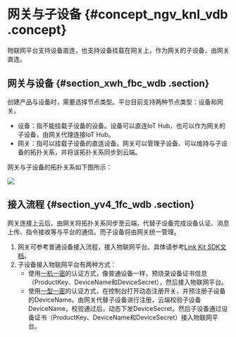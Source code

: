 # 网关与子设备 {#concept_ngv_knl_vdb .concept}

物联网平台支持设备直连，也支持设备挂载在网关上，作为网关的子设备，由网关直连。

## 网关与设备 {#section_xwh_fbc_wdb .section}

创建产品与设备时，需要选择节点类型。平台目前支持两种节点类型：设备和网关。

-   设备：指不能挂载子设备的设备。设备可以直连IoT Hub，也可以作为网关的子设备，由网关代理连接IoT Hub。
-   网关：指可以挂载子设备的直连设备。网关可以管理子设备、可以维持与子设备的拓扑关系，并将该拓扑关系同步到云端。

网关与子设备的拓扑关系如下图所示：

![](http://static-aliyun-doc.oss-cn-hangzhou.aliyuncs.com/assets/img/12824/15514043072876_zh-CN.PNG)

## 接入流程 {#section_yv4_1fc_wdb .section}

网关连接上云后，由网关将拓扑关系同步至云端，代替子设备完成设备认证、消息上传、指令接收等与平台的通信。而子设备将由网关统一管理。

1.  网关可参考普通设备接入流程，接入物联网平台。具体请参考[Link Kit SDK文档](https://www.alibabacloud.com/help/product/93051.htm)。
2.  子设备接入物联网平台有两种方式：
    -   使用[一机一密](../../../../../intl.zh-CN/设备端开发指南/设备安全认证/一机一密.md#)的认证方式，像普通设备一样，预烧录设备证书信息（ProductKey、DeviceName和DeviceSecret），然后接入物联网平台。
    -   使用[一型一密](../../../../../intl.zh-CN/设备端开发指南/设备安全认证/一型一密.md#)的认证方式，在控制台打开动态注册开关，并预注册子设备的DeviceName。由网关代替子设备进行注册，云端校验子设备DeviceName，校验通过后，动态下发DeviceSecret。然后子设备通过设备证书（ProductKey、DeviceName和DeviceSecret）接入物联网平台。


